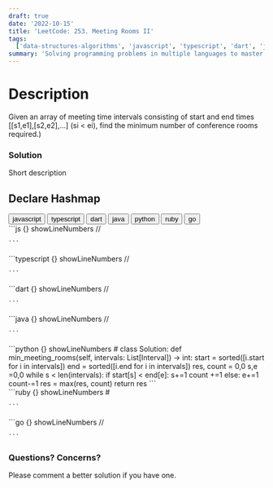 ```yaml
---
draft: true
date: '2022-10-15'
title: 'LeetCode: 253. Meeting Rooms II'
tags:
  ['data-structures-algorithms', 'javascript', 'typescript', 'dart', 'java', 'python', 'ruby', 'go']
summary: 'Solving programming problems in multiple languages to master syntax, data structures, and algorithms.'
---
```


# Description

Given an array of meeting time intervals consisting of start and end times
[[s1,e1],[s2,e2],...] (si < ei), find the minimum number of conference rooms required.)

### Solution

Short description

## Declare Hashmap

<div className="tab-group">
  <div className="tab">
    <button id="js" className="tablinks">javascript</button>
    <button id="ts" className="tablinks">typescript</button>
    <button id="dart" className="tablinks">dart</button>
    <button id="java" className="tablinks">java</button>
    <button id="python" className="tablinks">python</button>
    <button id="ruby" className="tablinks">ruby</button>
    <button id="go" className="tablinks">go</button>
  </div>

  <div id="js" className="tabcontent">
    ```js {} showLineNumbers
    //

    ```

  </div>

  <div id="ts" className="tabcontent">
    ```typescript {} showLineNumbers
    //

    ```

  </div>

  <div id="dart" className="tabcontent">
    ```dart {} showLineNumbers
    //

    ```

  </div>

  <div id="java" className="tabcontent">
    ```java {} showLineNumbers
    //

    ```

  </div>

  <div id="python" className="tabcontent">
    ```python {} showLineNumbers
    #
    class Solution:
      def min_meeting_rooms(self, intervals: List[Interval]) -> int:
          start = sorted([i.start for i in intervals])
          end = sorted([i.end for i in intervals])
          res, count = 0,0
          s,e =0,0
          while s < len(intervals):
              if start[s] < end[e]:
                  s+=1
                  count +=1
              else:
                  e+=1
                  count-=1
              res = max(res, count)
          return res
    ```

  </div>

  <div id="ruby" className="tabcontent">
    ```ruby {} showLineNumbers
    #

    ```

  </div>

  <div id="go" className="tabcontent">
    ```go {} showLineNumbers
    //

    ```

  </div>
</div>

### Questions? Concerns?

Please comment a better solution if you have one.
